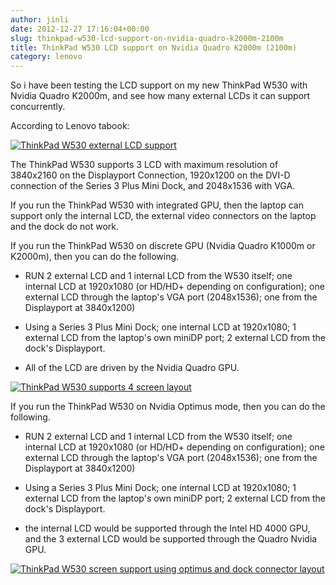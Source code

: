 ```yaml
---
author: jinli
date: 2012-12-27 17:16:04+00:00
slug: thinkpad-w530-lcd-support-on-nvidia-quadro-k2000m-2100m
title: ThinkPad W530 LCD support on Nvidia Quadro K2000m (2100m)
category: lenovo
---
```

So i have been testing the LCD support on my new ThinkPad W530 with Nvidia Quadro K2000m, and see how many external LCDs it can support concurrently.

According to Lenovo tabook:

[![ThinkPad W530 external LCD support](http://farm9.staticflickr.com/8494/8312685190_59311a202b_z.jpg)](http://www.flickr.com/photos/lead_org/8312685190/)

The ThinkPad W530 supports 3 LCD with maximum resolution of 3840x2160 on the Displayport Connection, 1920x1200 on the DVI-D connection of the Series 3 Plus Mini Dock, and 2048x1536 with VGA.

If you run the ThinkPad W530 with integrated GPU, then the laptop can support only the internal LCD, the external video connectors on the laptop and the dock do not work.

If you run the ThinkPad W530 on discrete GPU (Nvidia Quadro K1000m or K2000m), then you can do the following.



  * RUN 2 external LCD and 1 internal LCD from the W530 itself; one internal LCD at 1920x1080 (or HD/HD+ depending on configuration); one external LCD through the laptop's VGA port (2048x1536); one from the Displayport at 3840x1200)

  * Using a Series 3 Plus Mini Dock; one internal LCD at 1920x1080; 1 external LCD from the laptop's own miniDP port; 2 external LCD from the dock's Displayport.

  * All of the LCD are driven by the Nvidia Quadro GPU.


[![ThinkPad W530 supports 4 screen layout](http://farm9.staticflickr.com/8074/8309939699_a83557cf0e.jpg)](http://www.flickr.com/photos/lead_org/8309939699/)

If you run the ThinkPad W530 on Nvidia Optimus mode, then you can do the following.



  * RUN 2 external LCD and 1 internal LCD from the W530 itself; one internal LCD at 1920x1080 (or HD/HD+ depending on configuration); one external LCD through the laptop's VGA port (2048x1536); one from the Displayport at 3840x1200)

  * Using a Series 3 Plus Mini Dock; one internal LCD at 1920x1080; 1 external LCD from the laptop's own miniDP port; 2 external LCD from the dock's Displayport.

  * the internal LCD would be supported through the Intel HD 4000 GPU, and the 3 external LCD would be supported through the Quadro Nvidia GPU.


[![ThinkPad W530 screen support using optimus and dock connector layout](http://farm9.staticflickr.com/8079/8309940065_2215cc5941.jpg)](http://www.flickr.com/photos/lead_org/8309940065/)
